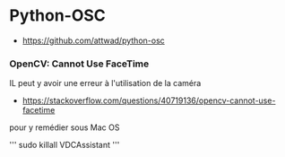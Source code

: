 # Python-OSC    

- https://github.com/attwad/python-osc



### OpenCV: Cannot Use FaceTime

IL peut y avoir une erreur à l'utilisation de la caméra

- https://stackoverflow.com/questions/40719136/opencv-cannot-use-facetime

pour y remédier sous Mac OS 

'''
sudo killall VDCAssistant
'''
